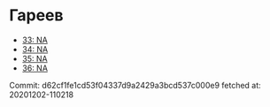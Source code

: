# Гареев
- [33: NA](33.md)
- [34: NA](34.md)
- [35: NA](35.md)
- [36: NA](36.md)

Commit: d62cf1fe1cd53f04337d9a2429a3bcd537c000e9
 fetched at: 20201202-110218
